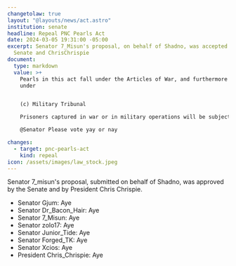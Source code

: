 ```yaml
---
changetolaw: true
layout: "@layouts/news/act.astro"
institution: senate
headline: Repeal PNC Pearls Act
date: 2024-03-05 19:31:00 -05:00
excerpt: Senator 7_Misun's proposal, on behalf of Shadno, was accepted by the
  Senate and ChrisChrispie
document:
  type: markdown
  value: >+
    Pearls in this act fall under the Articles of War, and furthermore fall
    under


    (c) Military Tribunal

    Prisoners captured in war or in military operations will be subject to a military tribunal....

    @Senator Please vote yay or nay

changes:
  - target: pnc-pearls-act
    kind: repeal
icon: /assets/images/law_stock.jpeg
---
```

Senator 7_misun's proposal, submitted on behalf of Shadno, was approved by the Senate and by President Chris Chrispie. <!--more-->

* Senator Gjum: Aye
* Senator Dr_Bacon_Hair: Aye
* Senator 7_Misun: Aye
* Senator zolo17: Aye
* Senator Junior_Tide: Aye
* Senator Forged_TK: Aye
* Senator Xcios: Aye
* President Chris_Chrispie: Aye